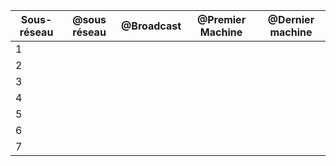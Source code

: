 | Sous-réseau    | @sous réseau | @Broadcast | @Premier Machine | @Dernier machine |
| -----------    | -----------  | -----------| -----------      |-----------       |
| 1              |              |             |||
| 2              |              |             |||
| 3              |              |             |||
| 4              |              |             |||
| 5              |              |             |||
| 6              |              |             |||
| 7              |              |             |||
